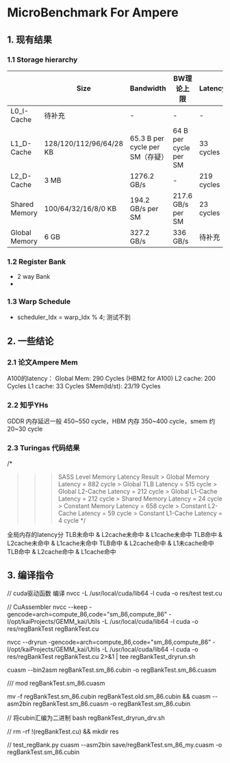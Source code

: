 # MicroBenchmark For Ampere

## 1. 现有结果

### 1.1 Storage hierarchy

|               | Size                    | Bandwidth                       | BW理论上限            | Latency    |
| ------------- | ----------------------- | ------------------------------- | --------------------- | ---------- |
| L0_I-Cache    | 待补充                  | -                               | -                     | -          |
| L1_D-Cache    | 128/120/112/96/64/28 KB | 65.3 B per cycle per SM（存疑） | 64 B per cycle per SM | 33 cycles  |
| L2_D-Cache    | 3 MB                    | 1276.2 GB/s                     | -                     | 219 cycles |
| Shared Memory | 100/64/32/16/8/0 KB     | 194.2 GB/s per SM               | 217.6 GB/s per SM     | 23 cycles  |
| Global Memory | 6 GB                    | 327.2 GB/s                      | 336 GB/s              | 待补充     |

### 1.2 Register Bank

- 2 way Bank
- 

### 1.3 Warp Schedule

- scheduler_Idx = warp_Idx % 4; 测试不到 



## 2. 一些结论

### 2.1 论文Ampere Mem

A100的latency：
Global Mem: 290 Cycles (HBM2 for A100)
L2 cache: 200 Cycles
L1 cache: 33 Cycles
SMem(ld/st): 23/19 Cycles



### 2.2 知乎YHs

GDDR 内存延迟一般 450~550 cycle，HBM 内存 350~400 cycle，smem 约 20~30 cycle



### 2.3 Turingas 代码结果

/*
>>> SASS Level Memory Latency Result
        > Global    Memory    Latency     =  882 cycle
        > Global    TLB       Latency     =  515 cycle
        > Global    L2-Cache  Latency     =  212 cycle
        > Global    L1-Cache  Latency     =  212 cycle
        > Shared    Memory    Latency     =   24 cycle
        > Constant  Memory    Latency     =  658 cycle
        > Constant  L2-Cache  Latency     =   59 cycle
        > Constant  L1-Cache  Latency     =    4 cycle
> */



全局内存的latency分
TLB未命中 & L2cache未命中 & L1cache未命中
TLB命中 & L2cache未命中 & L1cache未命中
TLB命中 & L2cache命中 & L1未cache命中
TLB命中 & L2cache命中 & L1cache命中



## 3. 编译指令

// cuda驱动函数 编译
nvcc -L /usr/local/cuda/lib64 -l cuda -o res/test test.cu



// CuAssembler
nvcc --keep -gencode=arch=compute_86,code=\"sm_86,compute_86\" -I/opt/kaiProjects/GEMM_kai/Utils -L /usr/local/cuda/lib64 -l cuda -o res/regBankTest regBankTest.cu 

nvcc --dryrun -gencode=arch=compute_86,code=\"sm_86,compute_86\" -I/opt/kaiProjects/GEMM_kai/Utils -L /usr/local/cuda/lib64 -l cuda -o res/regBankTest regBankTest.cu 2>&1 | tee regBankTest_dryrun.sh

cuasm --bin2asm regBankTest.sm_86.cubin -o regBankTest.sm_86.cuasm

/// mod regBankTest.sm_86.cuasm

mv -f regBankTest.sm_86.cubin regBankTest.old.sm_86.cubin && cuasm --asm2bin regBankTest.sm_86.cuasm -o regBankTest.sm_86.cubin



// 将cubin汇编为二进制
bash regBankTest_dryrun_drv.sh

//
rm -rf !(regBankTest.cu) && mkdir res

// test_regBank.py
cuasm --asm2bin save/regBankTest.sm_86_my.cuasm -o regBankTest.sm_86.cubin

